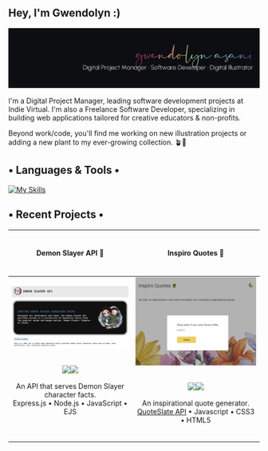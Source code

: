 ## Hey, I'm Gwendolyn :)

![Profile Banner](https://github.com/gwendolyn954/gwendolyn954/blob/main/gh-banner.png)

I'm a Digital Project Manager, leading software development projects at Indie Virtual.   I'm also a Freelance Software Developer, specializing in building web applications tailored for creative educators & non-profits. 

Beyond work/code, you'll find me working on new illustration projects or adding a new plant to my ever-growing collection. 🪴🌷


## • Languages & Tools •

[![My Skills](https://skillicons.dev/icons?i=js,react,express,nodejs,mongodb,firebase,vite,css,html,figma,postman,github,netlify,codepen,notion)](https://skillicons.dev)


## • Recent Projects •


| <br><br> Demon Slayer API 👺 <br><br><br> | <br><br> Inspiro Quotes 🌻 <br><br><br> |
| ---------- | ---------- |
|![First Image](https://github.com/gwendolyn954/demon-slayer-api/blob/main/public/assets/ds-updated.png)<br><br> <p align="center"><a href="https://github.com/gwendolyn954/demon-slayer-api" target="_blank"><img src="https://img.shields.io/badge/Repo-black?style=for-the-badge&logo=github&color=FA3E6E"/><a href="https://demon-slayer-api-9c6c.onrender.com/" target="_blank"><img src="https://img.shields.io/badge/-demo-green?style=for-the-badge&color=FC4D4B"/></a></p> <p align="center">An API that serves Demon Slayer character facts.<br> Express.js • Node.js • JavaScript • EJS</p><br>|![Second Image](https://github.com/gwendolyn954/inspiro-quotes/blob/main/images/inspiro-home.png)<br><br> <p align="center"><a href="https://github.com/gwendolyn954/inspiro-quotes" target="_blank"><img src="https://img.shields.io/badge/Repo-black?style=for-the-badge&logo=github&color=FA3E6E"/><a href="https://inspiroquotes.netlify.app/" target="_blank"><img src="https://img.shields.io/badge/-demo-green?style=for-the-badge&color=FC4D4B"/></a></p><p align="center">An inspirational quote generator.<br> [QuoteSlate API](https://quoteslate.vercel.app/) • Javascript • CSS3 • HTML5</p><br> |


<!-- Proudly created with GPRM ( https://gprm.itsvg.in ) -->
